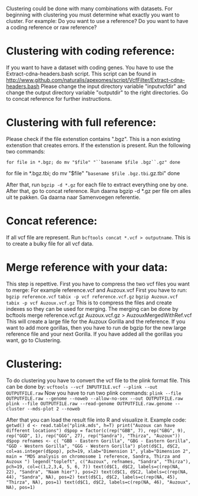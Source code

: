 Clustering could be done with many combinations with datasets. For beginning with clustering you must determine what exactly you want
to cluster. For example: Do you want to use a reference? Do you want to have a coding reference or raw reference? 

# Clustering with coding reference:
If you want to have a dataset with coding genes. You have to use the Extract-cdna-headers.bash script.
This script can be found in  http://www.github.com/naturalis/apexomes/script/VcfFilter/Extract-cdna-headers.bash
Please change the input directory variable "inputvcfdir" and change the output directory variable "outputdir"
to the right directories. Go to concat reference for further instructions.

# Clustering with full reference:
Please check if the file extenstion contains ".bgz". This is a non existing extenstion that creates errors. If the extenstion
is present. Run the following two commands:

`for file in *.bgz; do
    mv "$file" "``basename $file .bgz``.gz"
done`

for file in *.bgz.tbi; do
    mv "$file" "``basename $file .bgz.tbi``.gz.tbi"
done

After that, run `bgzip -d *.gz` for each file to extract everything one by one. After that, go to concat reference.
Run daarna bgzip -d *.gz per file om alles uit te pakken. Ga daarna naar Samenvoegen referentie.

# Concat reference:
If all vcf file are represent. Run `bcftools concat *.vcf > outputname`.
This is to create a bulky file for all vcf data.

# Merge reference with your data:
This step is repettive. First you have to compress the two vcf files you want to merge: For example reference.vcf and Auzoux.vcf
First you have to run:
`bgzip reference.vcf`
`tabix -p vcf reference.vcf.gz`
`bgzip Auzoux.vcf`
`tabix -p vcf Auzoux.vcf.gz`
This is to compress the files and create indexes so they can be used for merging. The merging can be done by
bcftools merge reference.vcf.gz Auzoux.vcf.gz > AuzouxMergedWithRef.vcf
This will create a large file for the Auzoux Gorilla and the reference. If you want to add more gorillas, then you have
to run de bgzip for the new large reference file and your next Gorilla. If you have added all the gorillas you want, go to Clustering.

# Clustering:
To do clustering you have to convert the vcf file to the plink format file. This can be done by:
`vcftools --vcf INPUTFILE.vcf --plink --out  OUTPUTFILE.raw`
Now you have to run two plink commands:
`plink --file OUTPUTFILE.raw --genome --noweb --allow-no-sex --out OUTPUTFILE.raw`
`plink --file OUTPUTFILE.raw --read-genome OUTPUTFILE.raw.genome --cluster --mds-plot 2 --noweb`


After that you can load the result file into R and visualize it.
Example code:
`getwd()
d <- read.table("plink.mds", h=T)
print("Auzoux can have different locations")
d$pop = factor(c(rep("GBB", 7), rep("GBG", 9), rep("GGD", 1), rep("GGG", 27), rep("Sandra"), "Thirza", "Auzoux"))
d$pop
refnames <- c( "GBB - Eastern Gorilla", "GBG - Eastern Gorilla", "GGD - Western Gorilla", "GGG - Western Gorilla")
plot(d$C1, d$C2, col=as.integer(d$pop), pch=19, xlab="Dimension 1", ylab="Dimension 2", main = "MDS analysis on chromosome 1 reference, Sandra, Thirza and Auzoux ")
legend("topleft", c("Auzoux", refnames, "Sandra", "Thirza"), pch=19, col=c(1,2,3,4, 5, 6, 7))
text(d$C1, d$C2, labels=c(rep(NA, 22), "Sandra", "Naam hier"), pos=2)
text(d$C1, d$C2, labels=c(rep(NA, 44), "Sandra", NA), pos=2)
text(d$C1, d$C2, labels=c(rep(NA, 45), "Thirza", NA), pos=1)
text(d$C1, d$C2, labels=c(rep(NA, 46), "Auzoux", NA), pos=1)`
